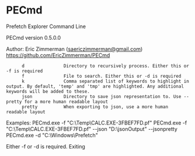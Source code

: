 # PECmd
Prefetch Explorer Command Line

  PECmd version 0.5.0.0
  
  Author: Eric Zimmerman (saericzimmerman@gmail.com)
  https://github.com/EricZimmerman/PECmd
  
          d               Directory to recursively process. Either this or -f is required
          f               File to search. Either this or -d is required
          k               Comma separated list of keywords to highlight in output. By default, 'temp' and 'tmp' are highlighted. Any additional keywords will be added to these.
          json            Directory to save json representation to. Use --pretty for a more human readable layout
          pretty          When exporting to json, use a more human readable layout
  
  Examples: PECmd.exe -f "C:\Temp\CALC.EXE-3FBEF7FD.pf"
            PECmd.exe -f "C:\Temp\CALC.EXE-3FBEF7FD.pf" --json "D:\jsonOutput" --jsonpretty
            PECmd.exe -d "C:\Windows\Prefetch"
  
  Either -f or -d is required. Exiting
